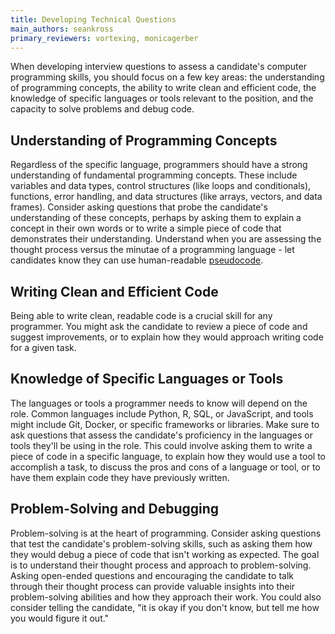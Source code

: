 ```yaml
---
title: Developing Technical Questions
main_authors: seankross
primary_reviewers: vortexing, monicagerber
---
```


When developing interview questions to assess a candidate's computer 
programming skills, you should focus on a few key areas: the understanding of 
programming concepts, the ability to write clean and efficient code, the 
knowledge of specific languages or tools relevant to the position, and the 
capacity to solve problems and debug code.

## Understanding of Programming Concepts

Regardless of the specific language, programmers should have a strong 
understanding of fundamental programming concepts. These include variables and 
data types, control structures (like loops and conditionals), functions, error 
handling, and data structures (like arrays, vectors, and data frames). Consider 
asking questions that probe the candidate's understanding of these concepts, 
perhaps by asking them to explain a concept in their own words or to write a 
simple piece of code that demonstrates their understanding. Understand when you 
are assessing the thought process versus the minutae of a programming 
language - let candidates know they can use human-readable [pseudocode](https://en.wikipedia.org/wiki/Pseudocode).

## Writing Clean and Efficient Code

Being able to write clean, readable code is a crucial skill for any programmer. 
You might ask the candidate to review a piece of code and suggest improvements, 
or to explain how they would approach writing code for a given task.

## Knowledge of Specific Languages or Tools

The languages or tools a programmer needs to know will depend on the role. 
Common languages include Python, R, SQL, or JavaScript, and tools might include 
Git, Docker, or specific frameworks or libraries. Make sure to ask questions 
that assess the candidate's proficiency in the languages or tools they'll be 
using in the role. This could involve asking them to write a piece of code in a 
specific language, to explain how they would use a tool to accomplish a task, 
to discuss the pros and cons of a language or tool, or to have them explain code
they have previously written.

## Problem-Solving and Debugging

Problem-solving is at the heart of programming. Consider asking questions that 
test the candidate's problem-solving skills, such as asking them how they would 
debug a piece of code that isn't working as expected. The goal is to understand
their thought process and approach to problem-solving. Asking open-ended 
questions and encouraging the candidate to talk through their thought process 
can provide valuable insights into their problem-solving abilities and how they 
approach their work. You could also consider telling the candidate, "it is okay 
if you don't know, but tell me how you would figure it out."